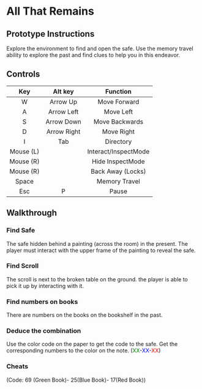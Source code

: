 # All That Remains

## Prototype Instructions

Explore the environment to find and open the safe. Use the memory travel ability
to explore the past and find clues to help you in this endeavor.

## Controls

|Key                 |Alt key             |Function            |
|:------------------:|:------------------:|:------------------:|
|W                   |Arrow Up            |Move Forward        |
|A                   |Arrow Left          |Move Left           |
|S                   |Arrow Down          |Move Backwards      |
|D                   |Arrow Right         |Move Right          |
|I                   |Tab                 |Directory           |
|Mouse (L)           |                    |Interact/InspectMode|
|Mouse (R)           |                    |Hide InspectMode    |
|Mouse (R)           |                    |Back Away (Locks)   |
|Space               |                    |Memory Travel       |
|Esc                 |P                   |Pause               |

## Walkthrough

### Find Safe

The safe hidden behind a painting (across the room) in the present. The player
must interact with the upper frame of the painting to reveal the safe.

### Find Scroll

The scroll is next to the broken table on the ground. the player is able to pick
it up by interacting with it.

### Find numbers on books

There are numbers on the books on the bookshelf in the past.

### Deduce the combination

Use the color code on the paper to get the code to the safe. Get the
corresponding numbers to the color on the note. 
(<span style="color:green">XX</span>-<span style="color:blue">XX</span>-<span style="color:red">XX</span>)

### Cheats

(Code: 69 (Green Book)- 25(Blue Book)- 17(Red Book))
